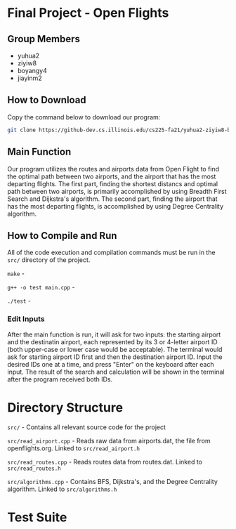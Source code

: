 # Final Project - Open Flights

## Group Members
- yuhua2
- ziyiw8
- boyangy4
- jiayinm2

## How to Download
Copy the command below to download our program:
```bash
git clone https://github-dev.cs.illinois.edu/cs225-fa21/yuhua2-ziyiw8-boyangy4-jiayinm2
```

## Main Function
Our program utilizes the routes and airports data from Open Flight to find the optimal path between two airports, and the airport that has the most departing flights. The first part, finding the shortest distancs and optimal path between two airports, is primarily accomplished by using Breadth First Search and Dijkstra's algorithm. The second part, finding the airport that has the most departing flights, is accomplished
by using Degree Centrality algorithm.

## How to Compile and Run

All of the code execution and compilation commands must be run in the `src/` directory of the project.

`make` -

`g++ -o test main.cpp` -

`./test` -

### Edit Inputs
After the main function is run, it will ask for two inputs: the starting airport and the destinatin airport, each represented by its 3 or 4-letter airport ID (both upper-case or lower case would be acceptable). The terminal would ask for starting airport ID first and then the destination airport ID. Input the desired IDs one at a time, and press "Enter" on the keyboard after each input. The result of the search and calculation will be shown in the terminal after the program received both IDs.

# Directory Structure

`src/` - Contains all relevant source code for the project

`src/read_airport.cpp` - Reads raw data from airports.dat, the file from openflights.org. Linked to `src/read_airport.h`

`src/read_routes.cpp` - Reads routes data from routes.dat. Linked to `src/read_routes.h`

`src/algorithms.cpp` - Contains BFS, Dijkstra's, and the Degree Centrality algorithm. Linked to `src/algorithms.h`

# Test Suite
